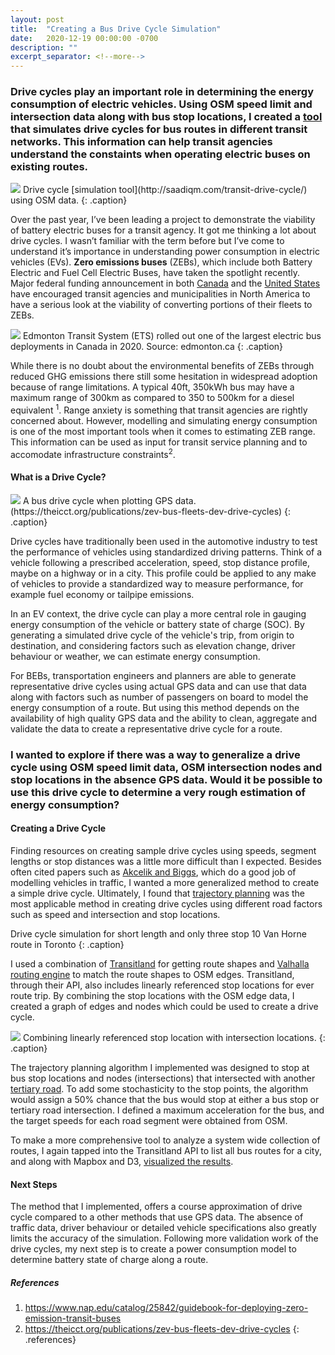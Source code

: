 ```yaml
---
layout: post
title:  "Creating a Bus Drive Cycle Simulation"
date:   2020-12-19 00:00:00 -0700
description: ""
excerpt_separator: <!--more-->
---
```


### Drive cycles play an important role in determining the energy consumption of electric vehicles. Using OSM speed limit and intersection data along with bus stop locations, I created a [tool](http://saadiqm.com/transit-drive-cycle/) that simulates drive cycles for bus routes in different transit networks. This information can help transit agencies understand the constaints when operating electric buses on existing routes.

<!--more-->

<style>
.caption {
  font-size: 13px;
  font-style: italic;
  margin-top:0px;
  text-align: left;
}

.references {
  font-size: 12px;
}


</style>

<img src="{{site.baseurl}}/assets/img/drive_cycle_screen.gif">
Drive cycle [simulation tool](http://saadiqm.com/transit-drive-cycle/) using OSM data.
{: .caption}

Over the past year, I’ve been leading a project to demonstrate the viability of battery electric buses for a transit agency. It got me thinking a lot about drive cycles. I wasn’t familiar with the term before but I’ve come to understand it’s importance in understanding power consumption in electric vehicles (EVs). **Zero emissions buses** (ZEBs), which include both Battery Electric and Fuel Cell Electric Buses, have taken the spotlight recently. Major federal funding announcement in both [Canada](https://electricautonomy.ca/2020/10/01/federal-investment-zev-bus-charging/) and the [United States](https://www.transit.dot.gov/about/news/us-department-transportation-announces-130-million-grants-nationwide-projects-expand#:~:text=WASHINGTON%20%E2%80%93%20The%20U.S.%20Department%20of,purchase%20or%20lease%20of%20zero%2D) have encouraged transit agencies and municipalities in North America to have a serious look at the viability of converting portions of their fleets to ZEBs. 

<img src="{{site.baseurl}}/assets/img/edmonton_bus.jpg">
Edmonton Transit System (ETS) rolled out one of the largest electric bus deployments in Canada in 2020. Source: edmonton.ca
{: .caption}

While there is no doubt about the environmental benefits of ZEBs through reduced GHG emissions there still some hesitation in widespread adoption because of range limitations. A typical 40ft, 350kWh bus may have a maximum range of 300km as compared to 350 to 500km for a diesel equivalent <sup>1</sup>. Range anxiety is something that transit agencies are rightly concerned about. However, modelling and simulating energy consumption is one of the most important tools when it comes to estimating ZEB range. This information can be used as input for transit service planning and to accomodate infrastructure constraints<sup>2</sup>.  

#### What is a Drive Cycle?

<img src="{{site.baseurl}}/assets/img/banglore_drive_cycle.png">
A bus drive cycle when plotting GPS data. (https://theicct.org/publications/zev-bus-fleets-dev-drive-cycles)
{: .caption}


Drive cycles have traditionally been used in the automotive industry to test the performance of vehicles using standardized driving patterns. Think of a vehicle following a prescribed acceleration, speed, stop distance profile, maybe on a highway or in a city. This profile could be applied to any make of vehicles to provide a standardized way to measure performance, for example fuel economy or tailpipe emissions.

In an EV context, the drive cycle can play a more central role in gauging energy consumption of the vehicle or battery state of charge (SOC). By generating a simulated drive cycle of the vehicle's trip, from origin to destination, and considering factors such as elevation change, driver behaviour or weather, we can estimate energy consumption.

For BEBs, transportation engineers and planners are able to generate representative drive cycles using actual GPS data and can use that data along with factors such as number of passengers on board to model the energy consumption of a route. But using this method depends on the availability of high quality GPS data and the ability to clean, aggregate and validate the data to create a representative drive cycle for a route.

### I wanted to explore if there was a way to generalize a drive cycle using OSM speed limit data, OSM intersection nodes and stop locations in the absence GPS data. Would it be possible to use this drive cycle to determine a very rough estimation of energy consumption? 

#### Creating a Drive Cycle

Finding resources on creating sample drive cycles using speeds, segment lengths or stop distances was a little more difficult than I expected. Besides often cited papers such as [Akcelik and Biggs](https://www.jstor.org/stable/25768250?seq=1#metadata_info_tab_contents), which do a good job of modelling vehicles in traffic, I wanted a more generalized method to create a simple drive cycle. Ultimately, I found that [trajectory planning](https://en.wikibooks.org/wiki/Robotics/Navigation/Trajectory_Planning#:~:text=Trajectory%20planning%20is%20sometimes%20referred,velocity%2C%20time%2C%20and%20kinematics) was the most applicable method in creating drive cycles using different road factors such as speed and intersection and stop locations.

<div id="container" class="svg-container"></div>
Drive cycle simulation for short length and only three stop 10 Van Horne route in Toronto
{: .caption}

I used a combination of [Transitland](https://www.transit.land/) for getting route shapes and [Valhalla routing engine](https://github.com/valhalla/valhalla) to match the route shapes to OSM edges. Transitland, through their API, also includes linearly referenced stop locations for ever route trip. By combining the stop locations with the OSM edge data, I created a graph of edges and nodes which could be used to create a drive cycle. 

<img src="{{site.baseurl}}/assets/img/Drive_Cycle.png">
Combining linearly referenced stop location with intersection locations.
{: .caption}

The trajectory planning algorithm I implemented was designed to stop at bus stop locations and nodes (intersections) that intersected with another [tertiary road](https://wiki.openstreetmap.org/wiki/Tag:highway%3Dtertiary). To add some stochasticity to the stop points, the algorithm would assign a 50% chance that the bus would stop at either a bus stop or tertiary road intersection. I defined a maximum acceleration for the bus, and the target speeds for each road segment were obtained from OSM. 

To make a more comprehensive tool to analyze a system wide collection of routes, I again tapped into the Transitland API to list all bus routes for a city, and along with Mapbox and D3, [visualized the results](http://saadiqm.com/transit-drive-cycle/). 

#### Next Steps

The method that I implemented, offers a course approximation of drive cycle compared to a other methods that use GPS data. The absence of traffic data, driver behaviour or detailed vehicle specifications also greatly limits the accuracy of the simulation. Following more validation work of the drive cycles, my next step is to create a power consumption model to determine battery state of charge along a route. 


##### References
1.	https://www.nap.edu/catalog/25842/guidebook-for-deploying-zero-emission-transit-buses
2.	https://theicct.org/publications/zev-bus-fleets-dev-drive-cycles
{: .references}

<script src="https://d3js.org/d3.v6.min.js"></script>
<script src="{{site.url}}/assets/js/2020_12_15_drivecycle.js"></script>


